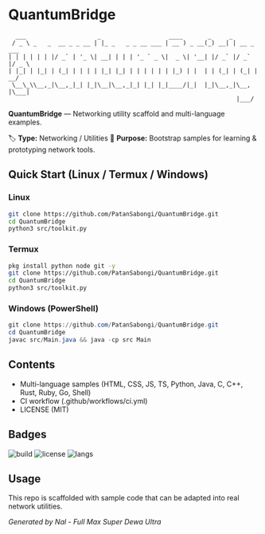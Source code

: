 # QuantumBridge

```
  ___                    _                   ____       _     _            
 / _ \ _   _  __ _ _ __ | |_ _   _ _ __ ___ | __ ) _ __(_) __| | __ _  ___ 
| | | | | | |/ _` | '_ \| __| | | | '_ ` _ \|  _ \| '__| |/ _` |/ _` |/ _ \
| |_| | |_| | (_| | | | | |_| |_| | | | | | | |_) | |  | | (_| | (_| |  __/
 \__\_\\__,_|\__,_|_| |_|\__|\__,_|_| |_| |_|____/|_|  |_|\__,_|\__, |\___|
                                                                |___/      
```

**QuantumBridge** — Networking utility scaffold and multi-language examples.

🏷️ **Type:** Networking / Utilities
📌 **Purpose:** Bootstrap samples for learning & prototyping network tools.

## Quick Start (Linux / Termux / Windows)
### Linux
```bash
git clone https://github.com/PatanSabongi/QuantumBridge.git
cd QuantumBridge
python3 src/toolkit.py
```
### Termux
```bash
pkg install python node git -y
git clone https://github.com/PatanSabongi/QuantumBridge.git
cd QuantumBridge
python3 src/toolkit.py
```
### Windows (PowerShell)
```powershell
git clone https://github.com/PatanSabongi/QuantumBridge.git
cd QuantumBridge
javac src/Main.java && java -cp src Main
```

## Contents
- Multi-language samples (HTML, CSS, JS, TS, Python, Java, C, C++, Rust, Ruby, Go, Shell)
- CI workflow (.github/workflows/ci.yml)
- LICENSE (MIT)

## Badges
![build](https://img.shields.io/badge/build-passing-brightgreen)
![license](https://img.shields.io/badge/license-MIT-blue)
![langs](https://img.shields.io/github/languages/top/PatanSabongi/QuantumBridge)

## Usage
This repo is scaffolded with sample code that can be adapted into real network utilities.

_Generated by Nal - Full Max Super Dewa Ultra_

